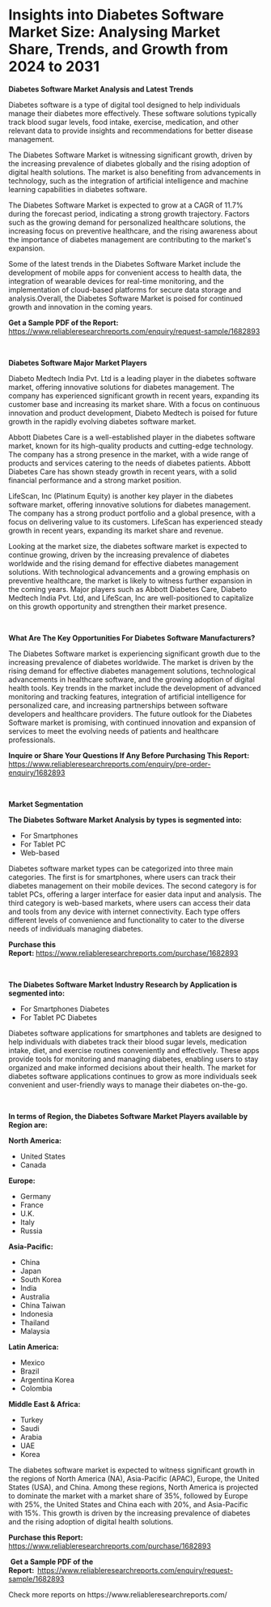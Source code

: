 <p><h1>Insights into Diabetes Software Market Size: Analysing Market Share, Trends, and Growth from 2024 to 2031</h1></p><p><strong>Diabetes Software Market Analysis and Latest Trends</strong></p>
<p><p>Diabetes software is a type of digital tool designed to help individuals manage their diabetes more effectively. These software solutions typically track blood sugar levels, food intake, exercise, medication, and other relevant data to provide insights and recommendations for better disease management.</p><p>The Diabetes Software Market is witnessing significant growth, driven by the increasing prevalence of diabetes globally and the rising adoption of digital health solutions. The market is also benefiting from advancements in technology, such as the integration of artificial intelligence and machine learning capabilities in diabetes software.</p><p>The Diabetes Software Market is expected to grow at a CAGR of 11.7% during the forecast period, indicating a strong growth trajectory. Factors such as the growing demand for personalized healthcare solutions, the increasing focus on preventive healthcare, and the rising awareness about the importance of diabetes management are contributing to the market's expansion.</p><p>Some of the latest trends in the Diabetes Software Market include the development of mobile apps for convenient access to health data, the integration of wearable devices for real-time monitoring, and the implementation of cloud-based platforms for secure data storage and analysis.Overall, the Diabetes Software Market is poised for continued growth and innovation in the coming years.</p></p>
<p><strong>Get a Sample PDF of the Report:&nbsp;</strong> <a href="https://www.reliableresearchreports.com/enquiry/request-sample/1682893">https://www.reliableresearchreports.com/enquiry/request-sample/1682893</a></p>
<p>&nbsp;</p>
<p><strong>Diabetes Software Major Market Players</strong></p>
<p><p>Diabeto Medtech India Pvt. Ltd is a leading player in the diabetes software market, offering innovative solutions for diabetes management. The company has experienced significant growth in recent years, expanding its customer base and increasing its market share. With a focus on continuous innovation and product development, Diabeto Medtech is poised for future growth in the rapidly evolving diabetes software market.</p><p>Abbott Diabetes Care is a well-established player in the diabetes software market, known for its high-quality products and cutting-edge technology. The company has a strong presence in the market, with a wide range of products and services catering to the needs of diabetes patients. Abbott Diabetes Care has shown steady growth in recent years, with a solid financial performance and a strong market position.</p><p>LifeScan, Inc (Platinum Equity) is another key player in the diabetes software market, offering innovative solutions for diabetes management. The company has a strong product portfolio and a global presence, with a focus on delivering value to its customers. LifeScan has experienced steady growth in recent years, expanding its market share and revenue.</p><p>Looking at the market size, the diabetes software market is expected to continue growing, driven by the increasing prevalence of diabetes worldwide and the rising demand for effective diabetes management solutions. With technological advancements and a growing emphasis on preventive healthcare, the market is likely to witness further expansion in the coming years. Major players such as Abbott Diabetes Care, Diabeto Medtech India Pvt. Ltd, and LifeScan, Inc are well-positioned to capitalize on this growth opportunity and strengthen their market presence.</p></p>
<p>&nbsp;</p>
<p><strong>What Are The Key Opportunities For Diabetes Software Manufacturers?</strong></p>
<p><p>The Diabetes Software market is experiencing significant growth due to the increasing prevalence of diabetes worldwide. The market is driven by the rising demand for effective diabetes management solutions, technological advancements in healthcare software, and the growing adoption of digital health tools. Key trends in the market include the development of advanced monitoring and tracking features, integration of artificial intelligence for personalized care, and increasing partnerships between software developers and healthcare providers. The future outlook for the Diabetes Software market is promising, with continued innovation and expansion of services to meet the evolving needs of patients and healthcare professionals.</p></p>
<p><strong>Inquire or Share Your Questions If Any Before Purchasing This Report:</strong> <a href="https://www.reliableresearchreports.com/enquiry/pre-order-enquiry/1682893">https://www.reliableresearchreports.com/enquiry/pre-order-enquiry/1682893</a></p>
<p>&nbsp;</p>
<p><strong>Market Segmentation</strong></p>
<p><strong>The Diabetes Software Market Analysis by types is segmented into:</strong></p>
<p><ul><li>For Smartphones</li><li>For Tablet PC</li><li>Web-based</li></ul></p>
<p><p>Diabetes software market types can be categorized into three main categories. The first is for smartphones, where users can track their diabetes management on their mobile devices. The second category is for tablet PCs, offering a larger interface for easier data input and analysis. The third category is web-based markets, where users can access their data and tools from any device with internet connectivity. Each type offers different levels of convenience and functionality to cater to the diverse needs of individuals managing diabetes.</p></p>
<p><strong>Purchase this Report:&nbsp;</strong><a href="https://www.reliableresearchreports.com/purchase/1682893">https://www.reliableresearchreports.com/purchase/1682893</a></p>
<p>&nbsp;</p>
<p><strong>The Diabetes Software Market Industry Research by Application is segmented into:</strong></p>
<p><ul><li>For Smartphones Diabetes</li><li>For Tablet PC Diabetes</li></ul></p>
<p><p>Diabetes software applications for smartphones and tablets are designed to help individuals with diabetes track their blood sugar levels, medication intake, diet, and exercise routines conveniently and effectively. These apps provide tools for monitoring and managing diabetes, enabling users to stay organized and make informed decisions about their health. The market for diabetes software applications continues to grow as more individuals seek convenient and user-friendly ways to manage their diabetes on-the-go.</p></p>
<p>&nbsp;</p>
<p><strong>In terms of Region, the Diabetes Software Market Players available by Region are:</strong></p>
<p>
    <p> <strong> North America: </strong>
        <ul>
            <li>United States</li>
            <li>Canada</li>
        </ul>
        </p> 
    <p> <strong> Europe: </strong>
        <ul>
            <li>Germany</li>
            <li>France</li>
            <li>U.K.</li>
            <li>Italy</li>
            <li>Russia</li>
        </ul>
        </p> 
    <p> <strong> Asia-Pacific: </strong>
        <ul>
            <li>China</li>
            <li>Japan</li>
            <li>South Korea</li>
            <li>India</li>
            <li>Australia</li>
            <li>China Taiwan</li>
            <li>Indonesia</li>
            <li>Thailand</li>
            <li>Malaysia</li>
        </ul>
        </p> 
    <p> <strong> Latin America: </strong>
        <ul>
            <li>Mexico</li>
            <li>Brazil</li>
            <li>Argentina Korea</li>
            <li>Colombia</li>
        </ul>
        </p> 
    <p> <strong> Middle East & Africa: </strong>
        <ul>
            <li>Turkey</li>
            <li>Saudi</li>
            <li>Arabia</li>
            <li>UAE</li>
            <li>Korea</li>
        </ul>
    </p>
    </p>
<p><p>The diabetes software market is expected to witness significant growth in the regions of North America (NA), Asia-Pacific (APAC), Europe, the United States (USA), and China. Among these regions, North America is projected to dominate the market with a market share of 35%, followed by Europe with 25%, the United States and China each with 20%, and Asia-Pacific with 15%. This growth is driven by the increasing prevalence of diabetes and the rising adoption of digital health solutions.</p></p>
<p><strong>Purchase this Report: </strong><a href="https://www.reliableresearchreports.com/purchase/1682893">https://www.reliableresearchreports.com/purchase/1682893</a></p>
<p>&nbsp;<strong>Get a Sample PDF of the Report:&nbsp;&nbsp;</strong><a href="https://www.reliableresearchreports.com/enquiry/request-sample/1682893">https://www.reliableresearchreports.com/enquiry/request-sample/1682893</a></p>
<p><strong></strong></p>
<p>Check more reports on https://www.reliableresearchreports.com/</p>